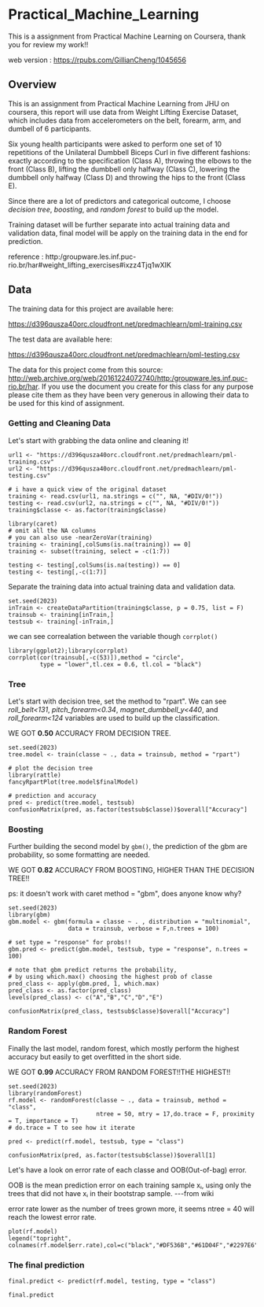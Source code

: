 # Practical_Machine_Learning

This is a assignment from Practical Machine Learning on Coursera, thank you for review my work!!

web version : https://rpubs.com/GillianCheng/1045656



## Overview

This is an assignment from Practical Machine Learning from JHU on coursera, this report will use data from Weight Lifting Exercise Dataset, which includes data from accelerometers on the belt, forearm, arm, and dumbell of 6 participants. 

Six young health participants were asked to perform one set of 10 repetitions of the Unilateral Dumbbell Biceps Curl in five different fashions: exactly according to the specification (Class A), throwing the elbows to the front (Class B), lifting the dumbbell only halfway (Class C), lowering the dumbbell only halfway (Class D) and throwing the hips to the front (Class E).

Since there are a lot of predictors and categorical outcome, I choose _decision tree_, _boosting_, and _random forest_ to build up the model.

Training dataset will be further separate into actual training data and validation data, final model will be apply on the training data in the end for prediction.

reference : http:/groupware.les.inf.puc-rio.br/har#weight_lifting_exercises#ixzz4Tjq1wXIK


## Data
The training data for this project are available here:

https://d396qusza40orc.cloudfront.net/predmachlearn/pml-training.csv

The test data are available here:

https://d396qusza40orc.cloudfront.net/predmachlearn/pml-testing.csv


The data for this project come from this source: http://web.archive.org/web/20161224072740/http:/groupware.les.inf.puc-rio.br/har. If you use the document you create for this class for any purpose please cite them as they have been very generous in allowing their data to be used for this kind of assignment.


### Getting and Cleaning Data
Let's start with grabbing the data online and cleaning it!
```{r,message=FALSE}
url1 <- "https://d396qusza40orc.cloudfront.net/predmachlearn/pml-training.csv"
url2 <- "https://d396qusza40orc.cloudfront.net/predmachlearn/pml-testing.csv"

# i have a quick view of the original dataset
training <- read.csv(url1, na.strings = c("", NA, "#DIV/0!"))
testing <- read.csv(url2, na.strings = c("", NA, "#DIV/0!"))
training$classe <- as.factor(training$classe)

library(caret)
# omit all the NA columns
# you can also use -nearZeroVar(training)
training <- training[,colSums(is.na(training)) == 0]
training <- subset(training, select = -c(1:7))

testing <- testing[,colSums(is.na(testing)) == 0]
testing <- testing[,-c(1:7)]
```

Separate the training data into actual training data and validation data.
```{r,message=FALSE}
set.seed(2023)
inTrain <- createDataPartition(training$classe, p = 0.75, list = F)
trainsub <- training[inTrain,]
testsub <- training[-inTrain,]
```

we can see correalation between the variable though `corrplot()`
```{r, fig.align='center', fig.dim=c(8,6)}
library(ggplot2);library(corrplot)
corrplot(cor(trainsub[,-c(53)]),method = "circle",
         type = "lower",tl.cex = 0.6, tl.col = "black")
```



### Tree
Let's start with decision tree, set the method to "rpart".
We can see _roll_belt<131_, _pitch_forearm<0.34_, _magnet_dumbbell_y<440_, and _roll_forearm<124_ variables are used to build up the classification.

WE GOT **0.50** ACCURACY FROM DECISION TREE.

```{r, message=FALSE, fig.align='center', fig.dim=c(8,6)}
set.seed(2023)
tree.model <- train(classe ~ ., data = trainsub, method = "rpart")

# plot the decision tree
library(rattle)
fancyRpartPlot(tree.model$finalModel)

# prediction and accuracy
pred <- predict(tree.model, testsub)
confusionMatrix(pred, as.factor(testsub$classe))$overall["Accuracy"]
```

### Boosting
Further building the second model by `gbm()`, the prediction of the gbm are probability, so some formatting are needed.

WE GOT **0.82** ACCURACY FROM BOOSTING, HIGHER THAN THE DECISION TREE!!

ps: it doesn't work with caret method = "gbm", does anyone know why?
```{r, message=FALSE, warning=FALSE}
set.seed(2023)
library(gbm)
gbm.model <- gbm(formula = classe ~ . , distribution = "multinomial",
                 data = trainsub, verbose = F,n.trees = 100)

# set type = "response" for probs!!
gbm.pred <- predict(gbm.model, testsub, type = "response", n.trees = 100)

# note that gbm predict returns the probability,
# by using which.max() choosing the highest prob of classe
pred_class <- apply(gbm.pred, 1, which.max)
pred_class <- as.factor(pred_class)
levels(pred_class) <- c("A","B","C","D","E")

confusionMatrix(pred_class, testsub$classe)$overall["Accuracy"]
```

### Random Forest
Finally the last model, random forest, which mostly perform the highest accuracy but easily to get overfitted in the short side.

WE GOT **0.99** ACCURACY FROM RANDOM FOREST!!THE HIGHEST!!

```{r, message=FALSE}
set.seed(2023)
library(randomForest)
rf.model <- randomForest(classe ~ ., data = trainsub, method = "class", 
                         ntree = 50, mtry = 17,do.trace = F, proximity = T, importance = T)
# do.trace = T to see how it iterate

pred <- predict(rf.model, testsub, type = "class")

confusionMatrix(pred, as.factor(testsub$classe))$overall[1]
```
Let's have a look on error rate of each classe and OOB(Out-of-bag) error.

OOB is the mean prediction error on each training sample xᵢ, using only the trees that did not have xᵢ in their bootstrap sample. ---from wiki

error rate lower as the number of trees grown more, it seems ntree = 40 will reach the lowest error rate.
```{r, fig.align='center', fig.dim=c(8,6)}
plot(rf.model)
legend("topright", colnames(rf.model$err.rate),col=c("black","#DF536B","#61D04F","#2297E6","#28E2E5","#CD0BBC"),cex=0.8,fill=c("black","#DF536B","#61D04F","#2297E6","#28E2E5","#CD0BBC"))
```


### The final prediction

```{r}
final.predict <- predict(rf.model, testing, type = "class")

final.predict
```

